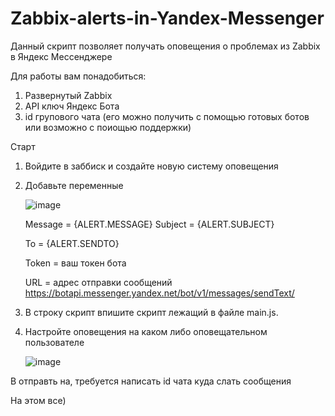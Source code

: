 # Zabbix-alerts-in-Yandex-Messenger
Данный скрипт позволяет получать оповещения о проблемах из Zabbix в Яндекс Мессенджере 


Для работы вам понадобиться:
1. Развернутый Zabbix
2. API ключ Яндекс Бота
3. id групового чата (его можно получить с помощью готовых ботов или возможно с поиощью поддержки)

Старт

1. Войдите в заббиск и создайте новую систему оповещения
2. Добавьте переменные
   
   ![image](https://github.com/user-attachments/assets/dc8fa3d4-3dd4-4eb4-9ae9-736e2aa9b6e3)

   Message  =  {ALERT.MESSAGE}
   Subject  =  {ALERT.SUBJECT}

   To       =  {ALERT.SENDTO}

   Token    =  ваш токен бота 

   URL      =  адрес отправки сообщений https://botapi.messenger.yandex.net/bot/v1/messages/sendText/

3. В строку скрипт впишите скрипт лежащий в файле main.js. 

4. Настройте оповещения на каком либо оповещательном пользователе
   
   ![image](https://github.com/user-attachments/assets/dcb46e06-a6e2-4891-9a33-7518ed03e892)
   
В отправть на, требуется написать id чата куда слать сообщения

На этом все) 
